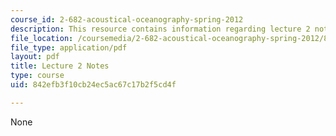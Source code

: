 ```yaml
---
course_id: 2-682-acoustical-oceanography-spring-2012
description: This resource contains information regarding lecture 2 notes.
file_location: /coursemedia/2-682-acoustical-oceanography-spring-2012/842efb3f10cb24ec5ac67c17b2f5cd4f_MIT2_682S12_lec02.pdf
file_type: application/pdf
layout: pdf
title: Lecture 2 Notes
type: course
uid: 842efb3f10cb24ec5ac67c17b2f5cd4f

---
```

None